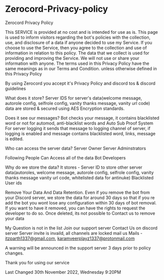 # Zerocord-Privacy-policy

Zerocord Privacy Policy
                        
This SERVICE is provided at no cost and is intended for use as is. This page is used to inform visitors regarding the bot's policies with the collection, use, and disclosure of a data if anyone decided to use my Service. If you choose to use the Service, then you agree to the collection and use of information in relation to this policy. The data that we collect is used for providing and improving the Service. We will not use or share your information with anyone. The terms used in this Privacy Policy have the same meanings as in our Terms and Condition. unless otherwise defined in this Privacy Policy
                        
By using Zerocord you accept it's Privacy Policy and discord tos & discord guidelines


What does it store?
Server IDS for server's data(welcome message, autorole config, selfrole config, vanity thanks message, vanity url code)
data are stored & secured using AES Encryption standards.

Does it see our messages?
Bot checks your message, it contains blacklisted word or not for automod, anti-blacklist words and Auto Sub Proof System
For server logging it sends that message to logging channel of server, if logging is enabled and message contains blacklisted word, links, message is edited.

Who can access the server data?
Server Owner
Server Adminstrators

Following People Can Access all of the data
Bot Developers

Why do we store the data?
It stores -
Server ID to store other server data(autoroles, welcome message, autorole config, selfrole config, vanity thanks message vanity url code, whitelisted data for antinuke)
Blacklisted User ids

Remove Your Data And Data Retention.
Even if you remove the bot from your Discord server, we store the data for around 30 days so that if you re add the bot you wont lose any configuration within 30 days of bot removal.
If you want to have it removed, you can have the rights to request the developer to do so. Once deleted, its not possible to
Contact us to remove your data

My Question is not in the list
Join our support server
Contact Us on discord server
Server invite is invaild, all channels are locked mail us
Mails - itzparth1337@gmail.com, karamveerplayz1337@protonmail.com

A warning will be announced in the support server 3 days prior to policy changes.

Thank you for using our service
                        
Last Changed 30th November 2022, Wednesday 9:20PM
                        
